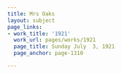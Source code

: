 ```yaml
---
title: Mrs Oaks
layout: subject
page_links:
- work_title: '1921'
  work_url: pages/works/1921
  page_title: Sunday July  3, 1921
  page_anchor: page-1310

---
```

